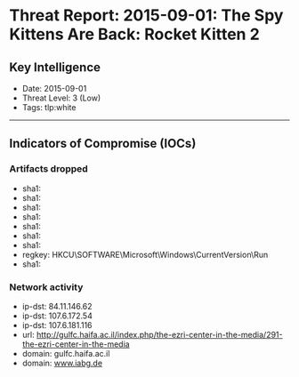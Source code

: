 # Threat Report: 2015-09-01: The Spy Kittens Are Back: Rocket Kitten 2


## Key Intelligence
* Date: 2015-09-01
* Threat Level: 3 (Low)
* Tags: tlp:white

---

## Indicators of Compromise (IOCs)
### Artifacts dropped
* sha1: <sha1>
* sha1: <sha1>
* sha1: <sha1>
* sha1: <sha1>
* sha1: <sha1>
* sha1: <sha1>
* sha1: <sha1>
* regkey: HKCU\SOFTWARE\Microsoft\Windows\CurrentVersion\Run
* sha1: <sha1>

### Network activity
* ip-dst: 84.11.146.62
* ip-dst: 107.6.172.54
* ip-dst: 107.6.181.116
* url: http://gulfc.haifa.ac.il/index.php/the-ezri-center-in-the-media/291-the-ezri-center-in-the-media
* domain: gulfc.haifa.ac.il
* domain: www.iabg.de
